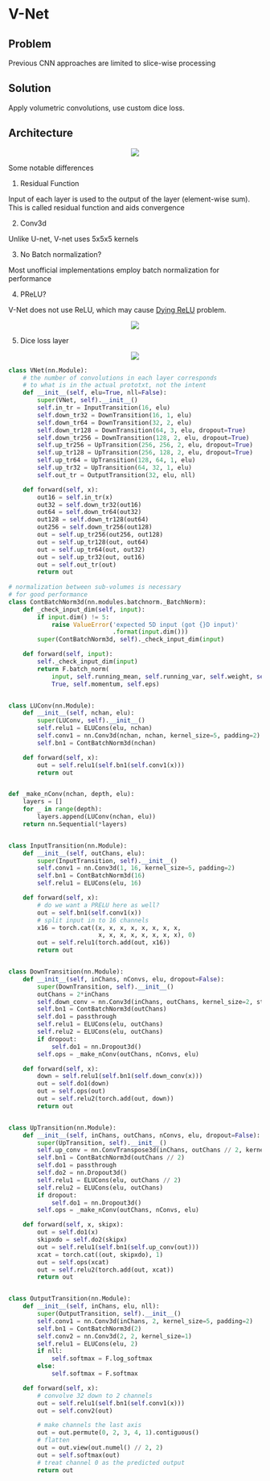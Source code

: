 # V-Net

## Problem

Previous CNN approaches are limited to slice-wise processing

## Solution

Apply volumetric convolutions, use custom dice loss.

## Architecture

<p align="center">
<img src="https://miro.medium.com/max/1400/1*rcT-PbkROWrSg0PRqO-KAA.png">
</p>

Some notable differences

1. Residual Function

Input of each layer is used to the output of the layer (element-wise sum). This is called residual function and aids convergence

2. Conv3d

Unlike U-net, V-net uses 5x5x5 kernels

3. No Batch normalization?

Most unofficial implementations employ batch normalization for performance

4. PReLU?

V-Net does not use ReLU, which may cause [Dying ReLU](https://brunch.co.kr/@kdh7575070/27) problem.

<p align="center">
<img src="https://gaussian37.github.io/assets/img/dl/concept/prelu/prelu.png">
</p>

5. Dice loss layer

<p align="center">
<img src="https://github.com/hahajjjun/YBIGTA-Segmentation/blob/0976b78828b9e31917a06eacc9ad66d60a8d351c/Reviews/V-Net/Assets/Dice.png">
</p>

```python
class VNet(nn.Module):
    # the number of convolutions in each layer corresponds
    # to what is in the actual prototxt, not the intent
    def __init__(self, elu=True, nll=False):
        super(VNet, self).__init__()
        self.in_tr = InputTransition(16, elu)
        self.down_tr32 = DownTransition(16, 1, elu)
        self.down_tr64 = DownTransition(32, 2, elu)
        self.down_tr128 = DownTransition(64, 3, elu, dropout=True)
        self.down_tr256 = DownTransition(128, 2, elu, dropout=True)
        self.up_tr256 = UpTransition(256, 256, 2, elu, dropout=True)
        self.up_tr128 = UpTransition(256, 128, 2, elu, dropout=True)
        self.up_tr64 = UpTransition(128, 64, 1, elu)
        self.up_tr32 = UpTransition(64, 32, 1, elu)
        self.out_tr = OutputTransition(32, elu, nll)

    def forward(self, x):
        out16 = self.in_tr(x)
        out32 = self.down_tr32(out16)
        out64 = self.down_tr64(out32)
        out128 = self.down_tr128(out64)
        out256 = self.down_tr256(out128)
        out = self.up_tr256(out256, out128)
        out = self.up_tr128(out, out64)
        out = self.up_tr64(out, out32)
        out = self.up_tr32(out, out16)
        out = self.out_tr(out)
        return out
        
# normalization between sub-volumes is necessary
# for good performance
class ContBatchNorm3d(nn.modules.batchnorm._BatchNorm):
    def _check_input_dim(self, input):
        if input.dim() != 5:
            raise ValueError('expected 5D input (got {}D input)'
                             .format(input.dim()))
        super(ContBatchNorm3d, self)._check_input_dim(input)

    def forward(self, input):
        self._check_input_dim(input)
        return F.batch_norm(
            input, self.running_mean, self.running_var, self.weight, self.bias,
            True, self.momentum, self.eps)


class LUConv(nn.Module):
    def __init__(self, nchan, elu):
        super(LUConv, self).__init__()
        self.relu1 = ELUCons(elu, nchan)
        self.conv1 = nn.Conv3d(nchan, nchan, kernel_size=5, padding=2)
        self.bn1 = ContBatchNorm3d(nchan)

    def forward(self, x):
        out = self.relu1(self.bn1(self.conv1(x)))
        return out


def _make_nConv(nchan, depth, elu):
    layers = []
    for _ in range(depth):
        layers.append(LUConv(nchan, elu))
    return nn.Sequential(*layers)


class InputTransition(nn.Module):
    def __init__(self, outChans, elu):
        super(InputTransition, self).__init__()
        self.conv1 = nn.Conv3d(1, 16, kernel_size=5, padding=2)
        self.bn1 = ContBatchNorm3d(16)
        self.relu1 = ELUCons(elu, 16)

    def forward(self, x):
        # do we want a PRELU here as well?
        out = self.bn1(self.conv1(x))
        # split input in to 16 channels
        x16 = torch.cat((x, x, x, x, x, x, x, x,
                         x, x, x, x, x, x, x, x), 0)
        out = self.relu1(torch.add(out, x16))
        return out


class DownTransition(nn.Module):
    def __init__(self, inChans, nConvs, elu, dropout=False):
        super(DownTransition, self).__init__()
        outChans = 2*inChans
        self.down_conv = nn.Conv3d(inChans, outChans, kernel_size=2, stride=2)
        self.bn1 = ContBatchNorm3d(outChans)
        self.do1 = passthrough
        self.relu1 = ELUCons(elu, outChans)
        self.relu2 = ELUCons(elu, outChans)
        if dropout:
            self.do1 = nn.Dropout3d()
        self.ops = _make_nConv(outChans, nConvs, elu)

    def forward(self, x):
        down = self.relu1(self.bn1(self.down_conv(x)))
        out = self.do1(down)
        out = self.ops(out)
        out = self.relu2(torch.add(out, down))
        return out


class UpTransition(nn.Module):
    def __init__(self, inChans, outChans, nConvs, elu, dropout=False):
        super(UpTransition, self).__init__()
        self.up_conv = nn.ConvTranspose3d(inChans, outChans // 2, kernel_size=2, stride=2)
        self.bn1 = ContBatchNorm3d(outChans // 2)
        self.do1 = passthrough
        self.do2 = nn.Dropout3d()
        self.relu1 = ELUCons(elu, outChans // 2)
        self.relu2 = ELUCons(elu, outChans)
        if dropout:
            self.do1 = nn.Dropout3d()
        self.ops = _make_nConv(outChans, nConvs, elu)

    def forward(self, x, skipx):
        out = self.do1(x)
        skipxdo = self.do2(skipx)
        out = self.relu1(self.bn1(self.up_conv(out)))
        xcat = torch.cat((out, skipxdo), 1)
        out = self.ops(xcat)
        out = self.relu2(torch.add(out, xcat))
        return out


class OutputTransition(nn.Module):
    def __init__(self, inChans, elu, nll):
        super(OutputTransition, self).__init__()
        self.conv1 = nn.Conv3d(inChans, 2, kernel_size=5, padding=2)
        self.bn1 = ContBatchNorm3d(2)
        self.conv2 = nn.Conv3d(2, 2, kernel_size=1)
        self.relu1 = ELUCons(elu, 2)
        if nll:
            self.softmax = F.log_softmax
        else:
            self.softmax = F.softmax

    def forward(self, x):
        # convolve 32 down to 2 channels
        out = self.relu1(self.bn1(self.conv1(x)))
        out = self.conv2(out)

        # make channels the last axis
        out = out.permute(0, 2, 3, 4, 1).contiguous()
        # flatten
        out = out.view(out.numel() // 2, 2)
        out = self.softmax(out)
        # treat channel 0 as the predicted output
        return out
```
                                                                                       
